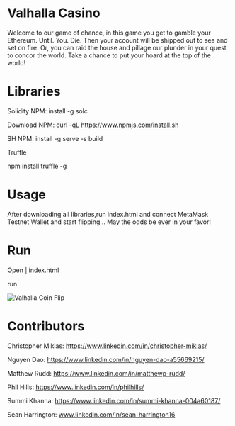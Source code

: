# Valhalla Casino

Welcome to our game of chance, in this game you get to gamble your Ethereum. Until. You. Die. Then your account will be shipped out to sea and set on fire. Or, you can raid the house and pillage our plunder in your quest to concor the world. Take a chance to put your hoard at the top of the world!

# Libraries

Solidity NPM: install -g solc

Download NPM: curl -qL https://www.npmjs.com/install.sh 

SH NPM: install -g serve -s build

Truffle

npm install truffle -g

# Usage

After downloading all libraries,run index.html and connect MetaMask Testnet Wallet and start flipping... May the odds be ever in your favor!

# Run

Open | index.html

run

 
 
 
 ![Valhalla Coin Flip](https://user-images.githubusercontent.com/91238235/167965508-703d1f38-0bce-4bb8-924b-d5c1f8bf3d6d.png)


# Contributors

Christopher Miklas: https://www.linkedin.com/in/christopher-miklas/

Nguyen Dao: https://www.linkedin.com/in/nguyen-dao-a55669215/

Matthew Rudd: https://www.linkedin.com/in/matthewp-rudd/

Phil Hills: https://www.linkedin.com/in/philhills/

Summi Khanna: https://www.linkedin.com/in/summi-khanna-004a60187/

Sean Harrington: www.linkedin.com/in/sean-harrington16
